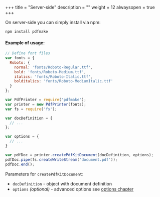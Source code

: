 +++
title = "Server-side"
description = ""
weight = 12
alwaysopen = true
+++

On server-side you can simply install via npm:
```
npm install pdfmake
```

#### Example of usage:
```js
// Define font files
var fonts = {
  Roboto: {
    normal: 'fonts/Roboto-Regular.ttf',
    bold: 'fonts/Roboto-Medium.ttf',
    italics: 'fonts/Roboto-Italic.ttf',
    bolditalics: 'fonts/Roboto-MediumItalic.ttf'
  }
};

var PdfPrinter = require('pdfmake');
var printer = new PdfPrinter(fonts);
var fs = require('fs');

var docDefinition = {
  // ...
};

var options = {
  // ...
}

var pdfDoc = printer.createPdfKitDocument(docDefinition, options);
pdfDoc.pipe(fs.createWriteStream('document.pdf'));
pdfDoc.end();
 ```

Parameters for `createPdfKitDocument`:

* `docDefinition` - object with document definition
* `options` _(optional)_ - advanced options see [options chapter](/docs/0.2/options/)